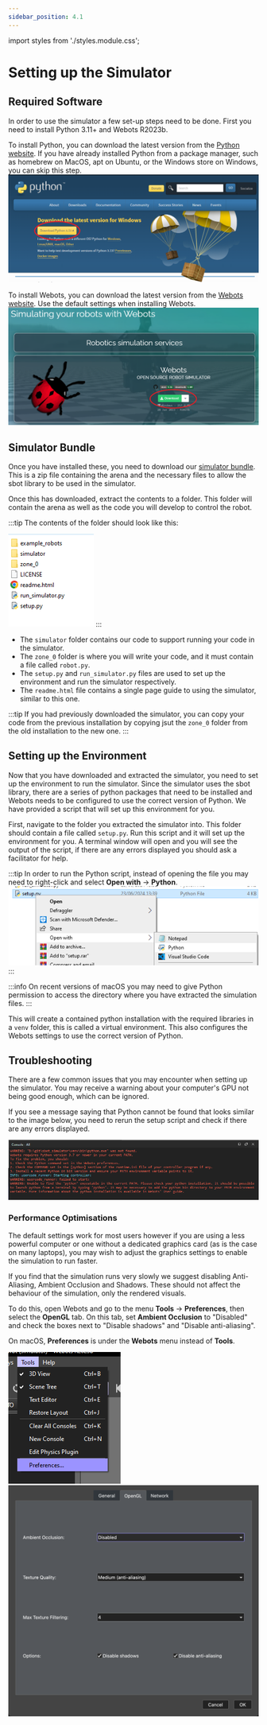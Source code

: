 ```yaml
---
sidebar_position: 4.1
---
```

import styles from './styles.module.css';

# Setting up the Simulator

## Required Software

In order to use the simulator a few set-up steps need to be done.
First you need to install Python 3.11+ and Webots R2023b.

To install Python, you can download the latest version from the [Python website](https://www.python.org/downloads/). If you have already installed Python from a package manager, such as homebrew on MacOS, apt on Ubuntu, or the Windows store on Windows, you can skip this step.
![python download site](../assets/img/simulator/python_download.png)

To install Webots, you can download the latest version from the [Webots website](https://cyberbotics.com/#download). Use the default settings when installing Webots.
![webots download site](../assets/img/simulator/webots_download.png)

## Simulator Bundle

Once you have installed these, you need to download our [simulator bundle](https://github.com/sourcebots/sbot/releases/download/2024.0.1/sbot-simulator-2024.0.1.zip).
This is a zip file containing the arena and the necessary files to allow the sbot library to be used in the simulator.

Once this has downloaded, extract the contents to a folder.
This folder will contain the arena as well as the code you will develop to control the robot.

:::tip
The contents of the folder should look like this:

![File contents of a release](../assets/img/simulator/release_contents.png)
:::

- The `simulator` folder contains our code to support running your code in the simulator.
- The `zone_0` folder is where you will write your code, and it must contain a file called `robot.py`.
- The `setup.py` and `run_simulator.py` files are used to set up the environment and run the simulator respectively.
- The `readme.html` file contains a single page guide to using the simulator, similar to this one.

:::tip
If you had previously downloaded the simulator, you can copy your code from the previous installation by copying jsut the `zone_0` folder from the old installation to the new one.
:::

## Setting up the Environment

Now that you have downloaded and extracted the simulator, you need to set up the environment to run the simulator.
Since the simulator uses the sbot library, there are a series of python packages that need to be installed and Webots needs to be configured to use the correct version of Python.
We have provided a script that will set up this environment for you.

First, navigate to the folder you extracted the simulator into. This folder should contain a file called `setup.py`.
Run this script and it will set up the environment for you.
A terminal window will open and you will see the output of the script, if there are any errors displayed you should ask a facilitator for help.

:::tip
In order to run the Python script, instead of opening the file you may need to right-click and select **Open with** &rarr; **Python**.
![Open with Python](../assets/img/simulator/open-with-python.png)
:::

:::info
On recent versions of macOS you may need to give Python permission to access the directory where you have extracted the simulation files.
:::

This will create a contained python installation with the required libraries in a `venv` folder, this is called a virtual environment.
This also configures the Webots settings to use the correct version of Python.

## Troubleshooting

There are a few common issues that you may encounter when setting up the simulator.
You may receive a warning about your computer's GPU not being good enough, which can be ignored.

If you see a message saying that Python cannot be found that looks similar to the image below, you need to rerun the setup script and check if there are any errors displayed.

![Python not found](../assets/img/simulator/python-unfound.png)

### Performance Optimisations

The default settings work for most users however if you are using a less powerful computer or one without a dedicated graphics card (as is the case on many laptops), you may wish to adjust the graphics settings to enable the simulation to run faster.

If you find that the simulation runs very slowly we suggest disabling Anti-Aliasing, Ambient Occlusion and Shadows.
These should not affect the behaviour of the simulation, only the rendered visuals.

To do this, open Webots and go to the menu **Tools** &rarr; **Preferences**, then select the **OpenGL** tab.
On this tab, set **Ambient Occlusion** to "Disabled" and check the boxes next to "Disable shadows" and "Disable anti-aliasing".

On macOS, **Preferences** is under the **Webots** menu instead of **Tools**.

![Preferences Location](../assets/img/simulator/windows-preferences.png#left)
![Preferences Interface](../assets/img/simulator/reduced-settings.png#right)
